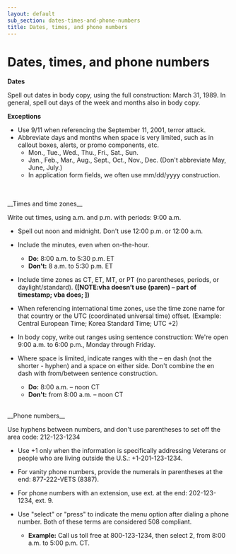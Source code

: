 ```yaml
---
layout: default
sub_section: dates-times-and-phone-numbers
title: Dates, times, and phone numbers
---
```


# Dates, times, and phone numbers

__Dates__

Spell out dates in body copy, using the full construction: March 31, 1989. In general, spell out days of the week and months also in body copy.  

__Exceptions__

- Use 9/11 when referencing the September 11, 2001, terror attack.
- Abbreviate days and months when space is very limited, such as in callout boxes, alerts, or promo components, etc.
  - Mon., Tue., Wed., Thu., Fri., Sat., Sun.
  - Jan., Feb., Mar., Aug., Sept., Oct., Nov., Dec. (Don't abbreviate May, June, July.)
  - In application form fields, we often use mm/dd/yyyy construction.
<br>



<br>
__Times and time zones__

Write out times, using a.m. and p.m. with periods: 9:00 a.m.

-  Spell out noon and midnight. Don't use 12:00 p.m. or 12:00 a.m.
- Include the minutes, even when on-the-hour.
  - __Do:__ 8:00 a.m. to 5:30 p.m. ET    
  - __Don't:__ 8 a.m. to 5:30 p.m. ET  
- Include time zones as CT, ET, MT, or PT (no parentheses, periods, or daylight/standard). __([NOTE:vha doesn’t use (paren) – part of timestamp; vba does; ])__
- When referencing international time zones, use the time zone name for that country or the UTC (coordinated universal time) offset. (Example: Central European Time; Korea Standard Time; UTC +2)

- In body copy, write out ranges using sentence construction: We're open 9:00 a.m. to 6:00 p.m., Monday through Friday.
- Where space is limited, indicate ranges with the – en dash (not the shorter - hyphen) and a space on either side. Don't combine the en dash with from/between ​sentence construction.
  - __Do:__ 8:00 a.m. – noon CT
  - __Don't:__ from 8:00 a.m. – noon CT




<br>
__Phone numbers__

Use hyphens between numbers, and don't use parentheses to set off the area code: 212-123-1234

- Use +1 only when the information is specifically addressing Veterans or people who are living outside the U.S.: +1-201-123-1234.

- For vanity phone numbers, provide the numerals in parentheses at the end: 877-222-VETS (8387).

- For phone numbers with an extension, use ext. at the end: 202-123-1234, ext. 9.

- Use "select" or "press" to indicate the menu option after dialing a phone number. Both of these terms are considered 508 compliant.
  - __Example:__ Call us toll free at 800-123-1234, then select 2, from 8:00 a.m. to 5:00 p.m. CT.

